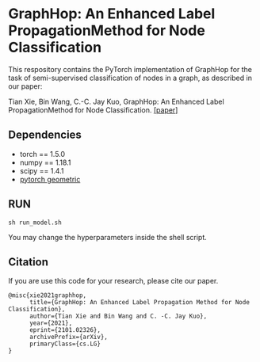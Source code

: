 # GraphHop: An Enhanced Label PropagationMethod for Node Classification

This respository contains the PyTorch implementation of GraphHop for the task of semi-supervised classification of nodes in a graph, as described in our paper:

Tian Xie, Bin Wang, C.-C. Jay Kuo, GraphHop: An Enhanced Label PropagationMethod for Node Classification. [[paper]](https://arxiv.org/abs/2101.02326)


## Dependencies
* torch == 1.5.0
* numpy == 1.18.1
* scipy == 1.4.1
* [pytorch geometric](https://pytorch-geometric.readthedocs.io/en/latest/notes/installation.html)

## RUN
```
sh run_model.sh
```
You may change the hyperparameters inside the shell script.

## Citation
If you are use this code for your research, please cite our paper.

```
@misc{xie2021graphhop,
      title={GraphHop: An Enhanced Label Propagation Method for Node Classification}, 
      author={Tian Xie and Bin Wang and C. -C. Jay Kuo},
      year={2021},
      eprint={2101.02326},
      archivePrefix={arXiv},
      primaryClass={cs.LG}
}
```